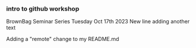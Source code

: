 ### intro to github workshop
BrownBag Seminar Series
Tuesday Oct 17th 2023
New line adding another text


Adding a "remote" change to my README.md
